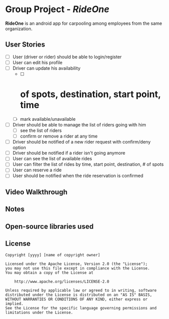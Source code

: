 # Group Project - *RideOne*

**RideOne** is an android app for carpooling among employees from the same organization.

## User Stories

* [ ] User (driver or rider) should be able to login/register
* [ ] User can edit his profile
* [ ] Driver can update his availability 
  * [ ] # of spots, destination, start point, time
  * [ ] mark available/unavailable
* [ ] Driver should be able to manage the list of riders going with him
  * [ ] see the list of riders
  * [ ] confirm or remove a rider at any time
* [ ] Driver should be notified of a new rider request with confirm/deny option
* [ ] Driver should be notified if a rider isn't going anymore
* [ ] User can see the list of available rides
* [ ] User can filter the list of rides by time, start point, destination, # of spots
* [ ] User can reserve a ride
* [ ] User should be notified when the ride reservation is confirmed

## Video Walkthrough 

## Notes

## Open-source libraries used

## License

    Copyright [yyyy] [name of copyright owner]

    Licensed under the Apache License, Version 2.0 (the "License");
    you may not use this file except in compliance with the License.
    You may obtain a copy of the License at

        http://www.apache.org/licenses/LICENSE-2.0

    Unless required by applicable law or agreed to in writing, software
    distributed under the License is distributed on an "AS IS" BASIS,
    WITHOUT WARRANTIES OR CONDITIONS OF ANY KIND, either express or implied.
    See the License for the specific language governing permissions and
    limitations under the License.
